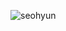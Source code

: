 ![seohyun](https://user-images.githubusercontent.com/61549796/129030619-56a410b9-95c9-43e9-8bb1-4a1c453105a2.png)
